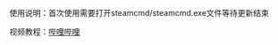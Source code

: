 使用说明：首次使用需要打开steamcmd/steamcmd.exe文件等待更新结束

视频教程：[哔哩哔哩](https://www.bilibili.com/video/BV1xqyfYZE6Y)
